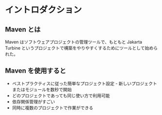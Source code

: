 # イントロダクション

## Maven とは
Maven はソフトウェアプロジェクトの管理ツールで、もともと Jakarta Turbine というプロジェクトで構築をやりやすくするためにツールとして始められた。

## Maven を使用すると
- ベストプラクティスに従った簡単なプロジェクト設定 - 新しいプロジェクトまたはモジュールを数秒で開始
- どのプロジェクトであっても同じ使い方で利用可能
- 依存関係管理がすごい
- 同時に複数のプロジェクトで作業ができる
